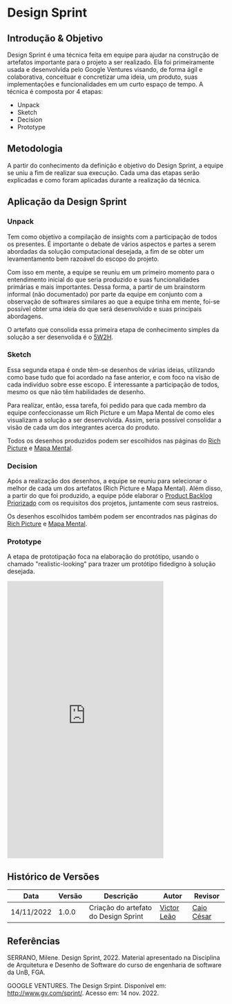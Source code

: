 # Design Sprint

## Introdução & Objetivo

Design Sprint é uma técnica feita em equipe para ajudar na construção de artefatos importante para o projeto a ser realizado. Ela foi primeiramente usada e desenvolvida pelo Google Ventures visando, de forma ágil e colaborativa, conceituar e concretizar uma ideia, um produto, suas implementações e funcionalidades em um curto espaço de tempo. A técnica é composta por 4 etapas:

- Unpack
- Sketch
- Decision
- Prototype

## Metodologia

A partir do conhecimento da definição e objetivo do Design Sprint, a equipe se uniu a fim de realizar sua execução. Cada uma das etapas serão explicadas e como foram aplicadas durante a realização da técnica.

## Aplicação da Design Sprint

### Unpack

Tem como objetivo a compilação de insights com a participação de todos os presentes. É importante o debate de vários aspectos e partes a serem abordadas da solução computacional desejada, a fim de se obter um levamentamento bem razoável do escopo do projeto.

Com isso em mente, a equipe se reuniu em um primeiro momento para o entendimento inicial do que seria produzido e suas funcionalidades primárias e mais importantes. Dessa forma, a partir de um brainstorm informal (não documentado) por parte da equipe em conjunto com a observação de softwares similares ao que a equipe tinha em mente, foi-se possível obter uma ideia do que será desenvolvido e suas principais abordagens.

O artefato que consolida essa primeira etapa de conhecimento simples da solução a ser desenvolida é o [5W2H](https://unbarqdsw2022-2.github.io/2022.2_G5_SoftSteakHouse/#/base/abordagem-geral/5w2h).

### Sketch

Essa segunda etapa é onde têm-se desenhos de várias ideias, utilizando como base tudo que foi acordado na fase anterior, e com foco na visão de cada indivíduo sobre esse escopo. É interessante a participação de todos, mesmo os que não têm habilidades de desenho.

Para realizar, então, essa tarefa, foi pedido para que cada membro da equipe confeccionasse um Rich Picture e um Mapa Mental de como eles visualizam a solução a ser desenvolvida. Assim, seria possível consolidar a visão de cada um dos integrantes acerca do produto.

Todos os desenhos produzidos podem ser escolhidos nas páginas do [Rich Picture](https://unbarqdsw2022-2.github.io/2022.2_G5_SoftSteakHouse/#/base/abordagem-geral/rich_picture.md) e [Mapa Mental](https://unbarqdsw2022-2.github.io/2022.2_G5_SoftSteakHouse/#/base/abordagem-geral/mapa_mental.md). 

### Decision

Após a realização dos desenhos, a equipe se reuniu para selecionar o melhor de cada um dos artefatos (Rich Picture e Mapa Mental). Além disso, a partir do que foi produzido, a equipe pôde elaborar o [Product Backlog Priorizado](https://unbarqdsw2022-2.github.io/2022.2_G5_SoftSteakHouse/#/base/abordagem-geral/product_backlog.md) com os requisitos dos projetos, juntamente com seus rastreios.

Os desenhos escolhidos também podem ser encontrados nas páginas do [Rich Picture](https://unbarqdsw2022-2.github.io/2022.2_G5_SoftSteakHouse/#/base/abordagem-geral/rich_picture.md) e [Mapa Mental](https://unbarqdsw2022-2.github.io/2022.2_G5_SoftSteakHouse/#/base/abordagem-geral/mapa_mental.md). 

### Prototype

A etapa de prototipação foca na elaboração do protótipo, usando o chamado "realistic-looking" para trazer um protótipo fidedigno à solução desejada.

<iframe style="border: 1px solid rgba(0, 0, 0, 0.1);" width="360" height="640" src="https://www.figma.com/embed?embed_host=share&url=https%3A%2F%2Fwww.figma.com%2Fproto%2FyijWr243Zkrfi5bfoOLTcG%2FSoft-SteakHouse%3Fnode-id%3D19%253A8%26scaling%3Dscale-down%26page-id%3D0%253A1%26starting-point-node-id%3D19%253A8" allowfullscreen></iframe>

## Histórico de Versões

|    Data    | Versão |            Descrição           |       Autor     |    Revisor    |
|  --------  |  ----  |            ----------          | --------------- |    -------    |
| 14/11/2022 |  1.0.0 |  Criação do artefato do Design Sprint    |   [Victor Leão](https://github.com/victorleaoo)    |       [Caio César](https://github.com/oCaioOliveira)     |

## Referências

SERRANO, Milene. Design Sprint, 2022. Material apresentado na Disciplina de Arquitetura e Desenho de Software do curso de engenharia de software da UnB, FGA.

GOOGLE VENTURES. The Design Srpint. Disponível em: http://www.gv.com/sprint/. Acesso em: 14 nov. 2022.
